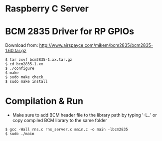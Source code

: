 # Raspberry C Server

# BCM 2835 Driver for RP GPIOs

  Download from: http://www.airspayce.com/mikem/bcm2835/bcm2835-1.60.tar.gz
  ```console
  $ tar zxvf bcm2835-1.xx.tar.gz
  $ cd bcm2835-1.xx
  $ ./configure
  $ make
  $ sudo make check
  $ sudo make install
  ```
  
# Compilation & Run
  
  - Make sure to add BCM header file to the library path by typing '-L..' or copy compiled BCM library to the same folder
  
   ```console
  $ gcc -Wall rns.c rns_server.c main.c -o main -lbcm2835
  $ sudo ./main
  ```
